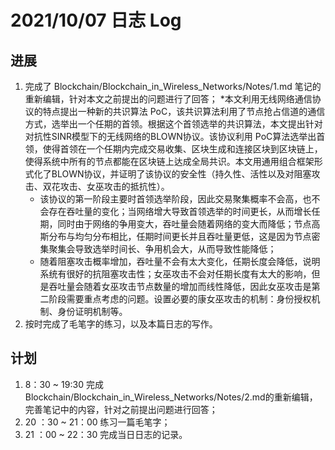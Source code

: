 # 2021/10/07 日志 Log

## 进展

1. 完成了 Blockchain/Blockchain_in_Wireless_Networks/Notes/1.md 笔记的重新编辑，针对本文之前提出的问题进行了回答；
   *本文利用无线网络通信协议的特点提出一种新的共识算法 PoC，该共识算法利用了节点抢占信道的通信方式，选举出一个任期的首领。根据这个首领选举的共识算法，本文提出针对对抗性SINR模型下的无线网络的BLOWN协议。该协议利用 PoC算法选举出首领，使得首领在一个任期内完成交易收集、区块生成和连接区块到区块链上，使得系统中所有的节点都能在区块链上达成全局共识。本文用通用组合框架形式化了BLOWN协议，并证明了该协议的安全性（持久性、活性以及对阻塞攻击、双花攻击、女巫攻击的抵抗性）。
   * 该协议的第一阶段主要时首领选举阶段，因此交易聚集概率不会高，也不会存在吞吐量的变化；当网络增大导致首领选举的时间更长，从而增长任期，同时由于网络的争用变大，吞吐量会随着网络的变大而降低；节点高斯分布与均匀分布相比，任期时间更长并且吞吐量更低，这是因为节点密集聚集会导致选举时间长、争用机会大，从而导致性能降低；
   * 随着阻塞攻击概率增加，吞吐量不会有太大变化，任期长度会降低，说明系统有很好的抗阻塞攻击性；女巫攻击不会对任期长度有太大的影响，但是吞吐量会随着女巫攻击节点数量的增加而线性降低，因此女巫攻击是第二阶段需要重点考虑的问题。设置必要的康女巫攻击的机制：身份授权机制、身份证明机制等。
2. 按时完成了毛笔字的练习，以及本篇日志的写作。


## 计划

1. 8：30 ~ 19:30 完成 Blockchain/Blockchain_in_Wireless_Networks/Notes/2.md的重新编辑，完善笔记中的内容，针对之前提出问题进行回答；
2. 20 ：30 ~ 21：00 练习一篇毛笔字；
3. 21 ：00 ~ 22：30 完成当日日志的记录。
